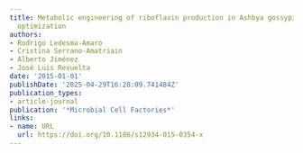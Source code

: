 ```yaml
---
title: Metabolic engineering of riboflavin production in Ashbya gossypii through pathway
  optimization
authors:
- Rodrigo Ledesma‐Amaro
- Cristina Serrano-Amatriain
- Alberto Jiménez
- José Luis Revuelta
date: '2015-01-01'
publishDate: '2025-04-29T16:28:09.741484Z'
publication_types:
- article-journal
publication: '*Microbial Cell Factories*'
links:
- name: URL
  url: https://doi.org/10.1186/s12934-015-0354-x
---
```

